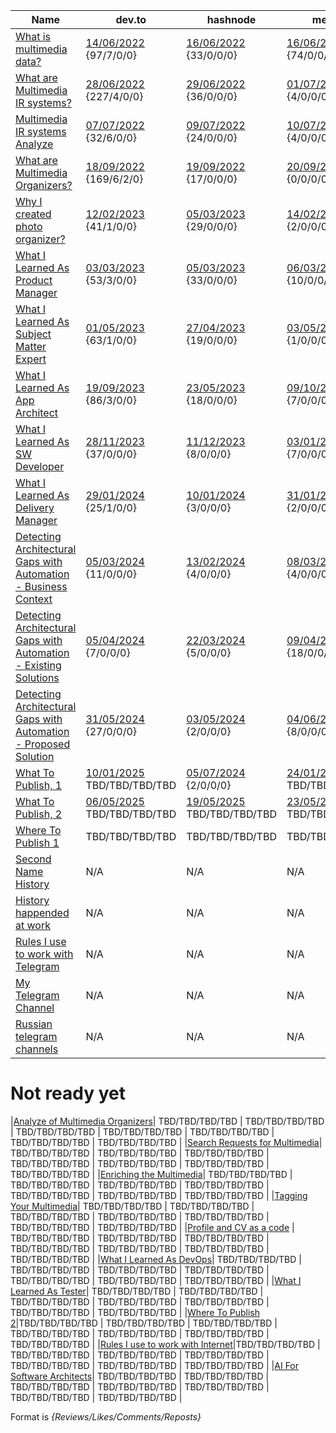 |Name       | dev.to | hashnode   | medium     |reddit     | quora      | hackernoon | linkedin |
|-----------|--------|------------|------------|-----------|------------|------------|:--------:|
|[What is multimedia data?](./MultimediaData_en.md)| [14/06/2022](https://dev.to/dimanikulin/what-is-multimedia-data-111f) {97/7/0/0} |[16/06/2022](https://dimanikulin.hashnode.dev/what-is-multimedia-data) {33/0/0/0} | [16/06/2022](https://medium.com/@dimanikulin_43511/what-is-multimedia-data-16c2bfdb3829) {74/0/0/0} | [16/06/2022](https://www.reddit.com/r/fva/comments/ve7188/what_is_multimedia_data/) {320/0/0/0} | [19/06/2022](https://www.quora.com/profile/Dima-Nikulin-2/What-is-Multimedia-Data-We-live-in-the-digital-data-era-and-growing-of-the-Internet-gives-us-a-possibility-to-find-th) {34/0/0/0} | N/A | N/A |
|[What are Multimedia IR systems?](./MultimediaIRSystems_en.md)| [28/06/2022](https://dev.to/dimanikulin/what-are-multimedia-ir-systems-5c7n) {227/4/0/0} | [29/06/2022](https://dimanikulin.hashnode.dev/what-are-multimedia-ir-systems) {36/0/0/0} | [01/07/2022](https://medium.com/@dimanikulin_43511/what-are-multimedia-ir-systems-531366920642) {4/0/0/0} | [30/06/2022](https://www.reddit.com/r/fva/comments/vpl9z4/what_are_multimedia_ir_systems/) {57/0/0/0} | [03/07/2022](https://www.quora.com/profile/Dima-Nikulin-2/What-are-Multimedia-IR-Systems-Lets-briefly-overview-the-Multimedia-IR-systems-According-to-the-Wikipedia-https) {7/0/0/0} | N/A | N/A |
|[Multimedia IR systems Analyze](./MultimediaIRSystemsAnalyze_en.md)|[07/07/2022](https://dev.to/dimanikulin/multimedia-ir-systems-analyze-4e17) {32/6/0/0} | [09/07/2022](https://dimanikulin.hashnode.dev/multimedia-ir-systems-analyze) {24/0/0/0} | [10/07/2022](https://medium.com/@dimanikulin_43511/multimedia-ir-systems-analyze-67d40a5537c5) {4/0/0/0} | [12/07/2022](https://www.reddit.com/r/fva/comments/vxen0s/multimedia_ir_systems_analyze/) {41/0/0/0} | [13/07/2022](https://www.quora.com/profile/Dima-Nikulin-2/Multimedia-IR-Systems-analyze-Let-us-compare-several-multimedia-IR-systems-by-covering-requirements-and-needs-we-identi) {11/0/0/0} | N/A | N/A |
|[What are Multimedia Organizers?](./MultimediaOrganizers_en.md)| [18/09/2022](https://dev.to/dimanikulin/what-are-the-photo-organizers-1na9) {169/6/2/0} | [19/09/2022](https://dimanikulin.hashnode.dev/what-are-the-photo-organizers) {17/0/0/0} | [20/09/2022](https://medium.com/@dimanikulin_43511/multimedia-organizers-functions-e8def4e7d550) {0/0/0/0} | [20/08/2022](https://www.reddit.com/r/fva/comments/xkum82/what_are_the_multimedia_organizers/) {283/0/0/0} | [22/09/2022](https://www.quora.com/profile/Dima-Nikulin-2/What-are-the-Multimedia-Organizers-Multimedia-Organizers-functions-They-currently-perform-the-search-in-photo-set) {83/0/0/0} | N/A | N/A |
|[Why I created photo organizer?](./WhyCreatedPhotoOrganizer_en.md) | [12/02/2023](https://dev.to/dimanikulin/why-i-decided-to-create-my-photo-organizer-1g7n) {41/1/0/0} | [05/03/2023](https://dimanikulin.hashnode.dev/why-i-decided-to-create-my-photo-organizer) {29/0/0/0} | [14/02/2023](https://medium.com/@dimanikulin_43511/why-i-decided-to-create-my-photo-organizer-84ab40565927) {2/0/0/0} | [12/02/2023](https://www.reddit.com/r/fva/comments/112s9q1/why_i_decided_to_create_my_photo_organizer/) {178/0/0/0} | [17/02/2023](https://www.quora.com/profile/Dima-Nikulin-2/Why-I-decided-to-create-my-photo-organizer-As-a-child-I-used-to-flip-through-family-photo-album-to-see-my-relatives-w) {84/0/0/0} | N/A | [20/02/2023](https://www.linkedin.com/posts/dimanikulin_productengineering-photos-activity-7034072973523193856-MvF4?utm_source=share&utm_medium=member_desktop) {1533/5/0/0} |
|[What I Learned As Product Manager](./WhatILearnedAsProductManager_en.md) | [03/03/2023](https://dev.to/dimanikulin/what-i-learned-as-a-product-manager-while-creating-my-product-3fom) {53/3/0/0} | [05/03/2023](https://dimanikulin.hashnode.dev/what-i-learned-as-a-product-manager-while-creating-my-product) {33/0/0/0} | [06/03/2023](https://medium.com/@dimanikulin_43511/what-i-learned-as-a-product-manager-while-creating-my-product-d2cc97b23421) {10/0/0/0} | [10/03/2023](https://www.reddit.com/r/fva/comments/11nnrds/what_i_learned_as_a_product_manager_while/) {233/0/0/0} | [14/03/2023](https://www.quora.com/profile/Dima-Nikulin-2/What-I-learned-as-a-Product-Manager-while-creating-my-product-Design-Thinking-The-first-product-I-was-thinking-about-w-2) {80/0/0/0} | [01/05/2023](https://hackernoon.com/why-i-decided-to-create-a-photo-organizer-and-what-i-learned-as-a-result) {164/6/0/0} | [20/03/2023](https://www.linkedin.com/posts/dimanikulin_activity-7043490960445480960-KIPT?utm_source=share&utm_medium=member_desktop) {1360/1/0/0} |
|[What I Learned As Subject Matter Expert](./WhatILearnedAsSubjectMatterExpert_en.md) | [01/05/2023](https://dev.to/dimanikulin/what-i-learned-as-a-subject-matter-expert-while-creating-my-product-a42) {63/1/0/0} | [27/04/2023](https://dimanikulin.hashnode.dev/what-i-learned-as-a-subject-matter-expert-while-creating-my-product) {19/0/0/0} | [03/05/2023](https://medium.com/@dimanikulin_43511/what-i-learned-as-a-subject-matter-expert-while-creating-my-product-bae1e32db1b4) {1/0/0/0} | [15/05/2023](https://www.reddit.com/r/fva/comments/13i0mr6/what_i_learned_as_a_subject_matter_expert_while/) {207/0/0/0} | [17/05/2023](https://www.quora.com/profile/Dima-Nikulin-2/What-I-learned-as-a-Subject-Matter-Expert-while-creating-my-product) {6/0/0/0} | [08/12/2023](https://hackernoon.com/what-i-learned-as-a-subject-matter-expert-while-creating-my-product) {92/4/0/0} | [5/09/2023](https://www.linkedin.com/posts/dimanikulin_multimedia-metadata-organizers-activity-7108344168963334144-VIMY?utm_source=share&utm_medium=member_desktop) {1959/0/0/0} |
|[What I Learned As App Architect](./WhatILearnedAsAppArchitect_en.md) | [19/09/2023](https://dev.to/dimanikulin/what-i-learned-as-an-application-architect-while-creating-my-product-2j7p) {86/3/0/0} | [23/05/2023](https://dimanikulin.hashnode.dev/what-i-learned-as-an-application-architect-while-creating-my-product) {18/0/0/0} | [09/10/2023](https://medium.com/@dimanikulin_43511/what-i-learned-as-an-application-architect-while-creating-my-product-19852d4fdc16) {7/0/0/0} | [30/09/2023](https://www.reddit.com/r/fva/comments/16w0zr6/what_i_learned_as_an_application_architect_while/) {187/0/0/0} | [30/10/2023](https://www.quora.com/profile/Dima-Nikulin-2/What-I-learned-as-an-Application-Architect-while-creating-my-product) {4/0/0/0} | [27/12/2023](https://hackernoon.com/everything-i-learned-as-an-application-architect-while-creating-my-product) {64/5/0/0} | [18/10/2023](https://www.linkedin.com/posts/dimanikulin_activity-7120300166040989696-RtLh/?utm_source=share&utm_medium=member_desktop) {1992/13/0/0} |
|[What I Learned As SW Developer](./WhatILearnedAsSoftwareDeveloper_en.md)| [28/11/2023](https://dev.to/dimanikulin/what-i-learned-as-a-software-developer-while-creating-my-product-5a99) {37/0/0/0} | [11/12/2023](https://dimanikulin.hashnode.dev/what-i-learned-as-a-software-developer-while-creating-my-product) {8/0/0/0} | [03/01/2023](https://medium.com/@dimanikulin_43511/what-i-learned-as-a-software-developer-while-creating-my-product-fc7e3ac2534b) {7/0/0/0} | [04/01/2023](https://www.reddit.com/r/fva/comments/18y7jhe/what_i_learned_as_a_software_developer_while/) {280/0/0/0} | [08/01/2023](https://www.quora.com/profile/Dima-Nikulin-2/What-I-learned-as-a-Software-Developer-while-creating-my-product-Overview-This-article-delves-into-the-importance-of-c) {29/0/0/0} | [01/01/2024](https://hackernoon.com/everything-i-learned-as-a-software-developer-while-creating-my-product) {214/4/0/0} | [02/01/2024](https://www.linkedin.com/posts/dimanikulin_softwaredevelopment-codequality-documentation-activity-7147854830793924608-rx6Q?utm_source=share&utm_medium=member_desktop) {2664/6/2/0} |
|[What I Learned As Delivery Manager](./WhatILearnedAsDeliveryManager_en.md)| [29/01/2024](https://dev.to/dimanikulin/what-i-learned-as-a-delivery-manager-while-creating-my-product-55o1) {25/1/0/0} | [10/01/2024](https://dimanikulin.hashnode.dev/what-i-learned-as-a-delivery-manager-while-creating-my-product) {3/0/0/0} | [31/01/2024](https://medium.com/@dimanikulin_43511/what-i-learned-as-a-delivery-manager-while-creating-my-product-b466f0eb59a9) {2/0/0/0} | [05/02/2024](https://www.reddit.com/user/dimanikulin/comments/1ajaq6r/what_i_learned_as_a_delivery_manager_while/) {122/0/0/0} | [07/02/2024](https://www.quora.com/profile/Dima-Nikulin-2/What-I-learned-as-a-Delivery-Manager-while-creating-my-product) {5/0/0/0} | [17/01/2024](https://hackernoon.com/everything-i-learned-as-a-delivery-manager-while-creating-my-product) {428/4/0/0} | [23/01/2024](https://www.linkedin.com/posts/dimanikulin_readme-projectmanagement-projectcontrol-activity-7155467818996506624-1bmH?utm_source=share&utm_medium=member_desktop) {1850/3/0/0} |
|[Detecting Architectural Gaps with Automation - Business Context](./DAGBusinessContext_en.md)| [05/03/2024](https://dev.to/dimanikulin/detecting-architectural-gaps-with-automation-business-context-50ed) {11/0/0/0} | [13/02/2024](https://dimanikulin.hashnode.dev/detecting-architectural-gaps-with-automation-business-context) {4/0/0/0} | [08/03/2024](https://medium.com/@dimanikulin_43511/detecting-architectural-gaps-with-automation-business-context-256ef701336d) {4/0/0/0} | [15/03/2024](https://www.reddit.com/r/fva/comments/1bf6uo2/detecting_architectural_gaps_with_automation/) {374/0/0/1} | [19/03/2024](https://www.quora.com/profile/Dima-Nikulin-2/Detecting-Architectural-Gaps-with-Automation-Business-Context-Overview) {5/0/0/0} | [21/02/2024](https://hackernoon.com/detecting-architectural-gaps-with-automation-business-context) {101/5/0/0} | [27/02/2024](https://www.linkedin.com/posts/dimanikulin_softwarearchitecture-architecturevisualization-activity-7168137721008308224-9LoR?utm_source=share&utm_medium=member_desktop) {1495/5/0/0} |
|[Detecting Architectural Gaps with Automation - Existing Solutions](./DAGExistingSolutions_en.md)| [05/04/2024](https://dev.to/dimanikulin/detecting-architectural-gaps-with-automation-existing-solutions-35jk) {7/0/0/0} | [22/03/2024](https://dimanikulin.hashnode.dev/detecting-architectural-gaps-with-automation-existing-solutions) {5/0/0/0} | [09/04/2024](https://medium.com/@dimanikulin_43511/detecting-architectural-gaps-with-automation-existing-solutions-126dc655e11f) {18/0/0/0} | [16/04/2024](https://www.reddit.com/r/fva/comments/1c59jei/detecting_architectural_gaps_with_automation/) {603/0/0/1} | [23/04/2024](https://www.quora.com/profile/Dima-Nikulin-2/Detecting-Architectural-Gaps-with-Automation-Existing-Solutions-Introduction-In-the-rapidly-evolving-landscape-of-so) {3/0/0/0} | [29/03/2024](Comment from sheharyarkhan-this submission reads like a big ad) {N/A} | [12/04/2024](https://www.linkedin.com/posts/dimanikulin_activity-7184438022925414400-57ZO?utm_source=share&utm_medium=member_desktop) {1159/6/0/0} |
|[Detecting Architectural Gaps with Automation - Proposed Solution](./DAGProposedSolution_en.md) | [31/05/2024](https://dev.to/dimanikulin/detecting-architectural-gaps-with-automation-proposed-solution-35dg) {27/0/0/0} | [03/05/2024](https://dimanikulin.hashnode.dev/detecting-architectural-gaps-with-automation-proposed-solution) {2/0/0/0} | [04/06/2024](https://medium.com/@dimanikulin_43511/detecting-architectural-gaps-with-automation-proposed-solution-f80adbc829ce) {8/0/0/0} | [11/06/2024](https://www.reddit.com/r/fva/comments/1ddbfm1/detecting_architectural_gaps_with_automation/) {221/0/0/1} | [18/06/2024](https://www.quora.com/profile/Dima-Nikulin-2/Detecting-Architectural-Gaps-with-Automation-Proposed-Solution-Introduction-In-the-ever-evolving-realm-of-software-d) {3/0/0/0} | [23/05/2024](https://hackernoon.com/detecting-architectural-gaps-with-automation-proposed-solution) {2053/4/0/0} | [14/06/2024](https://www.linkedin.com/posts/dimanikulin_softwarearchitecture-integrationstrategies-activity-7207288570758279169-ZzBa?utm_source=share&utm_medium=member_desktop) {1087/3/0/0} |
|[What To Publish, 1](./PublishWhat1_en.md)|[10/01/2025](https://dev.to/dimanikulin/what-content-to-create-and-how-to-publish-it-part-1-2hcj) TBD/TBD/TBD/TBD | [05/07/2024](https://dimanikulin.hashnode.dev/what-content-to-create-and-how-to-publish-it-part-1) {2/0/0/0} | [24/01/2025](https://medium.com/@dimanikulin_43511/what-content-to-create-and-how-to-publish-it-part-1-f672bc187390) TBD/TBD/TBD/TBD | [07/02/2025](https://www.reddit.com/r/fva/comments/1ijr2ms/what_content_to_create_and_how_to_publish_it_part/) TBD/TBD/TBD/TBD | [14/02/2025](https://www.quora.com/profile/Dima-Nikulin-2/What-Content-to-Create-and-How-to-Publish-It-Part-1-Overview-Mastering-the-Art-of-Publication-A-comprehensive-guide) TBD/TBD/TBD/TBD | [27/07/2024](https://hackernoon.com/what-content-to-create-and-how-to-publish-it-part-1) {263/4/0/0} | [11/04/2025](https://www.linkedin.com/posts/dimanikulin_mastering-the-art-of-publication-a-comprehensive-activity-7316403114092171264-KUHR?utm_source=share&utm_medium=member_desktop&rcm=ACoAAAlsWb8BPAbKMyDiy56H2KfpjQJ1GthAUxM) {TBD/TBD/TBD/TBD} |
|[What To Publish, 2](./PublishWhat2_en.md)|[06/05/2025](https://dev.to/dimanikulin/what-content-to-create-and-how-to-publish-it-part-2-49eb) TBD/TBD/TBD/TBD | [19/05/2025](https://dimanikulin.hashnode.dev/what-content-to-create-and-how-to-publish-it-part-2) TBD/TBD/TBD/TBD | [23/05/2025](https://medium.com/@dimanikulin_43511/what-content-to-create-and-how-to-publish-it-part-2-7b75fecfdffa) TBD/TBD/TBD/TBD | [18/04/2025](https://www.reddit.com/r/fva/comments/1k1z20x/crafting_engaging_and_polished_publications_a/) {TBD/TBD/TBD/TBD} | [30/05/2025](https://www.quora.com/profile/Dima-Nikulin-2/What-Content-to-Create-and-How-to-Publish-It-Part-2-Overview-In-todays-digital-landscape-creating-compelling-and-pol) TBD/TBD/TBD/TBD | [06/06/2025](https://hackernoon.com/what-content-to-create-and-how-to-publish-it-part-2) {TBD/TBD/TBD/TBD} | [01/07/2025](https://www.linkedin.com/posts/dimanikulin_in-todays-digital-landscape-creating-compelling-activity-7345704881934012417-SUqj?utm_source=share&utm_medium=member_desktop&rcm=ACoAAAlsWb8BPAbKMyDiy56H2KfpjQJ1GthAUxM) {TBD/TBD/TBD/TBD} |
|[Where To Publish 1](./PublishWhere1_en.md)|TBD/TBD/TBD/TBD | TBD/TBD/TBD/TBD | TBD/TBD/TBD/TBD | TBD/TBD/TBD/TBD | TBD/TBD/TBD/TBD | TBD/TBD/TBD/TBD | TBD/TBD/TBD/TBD |
|[Second Name History](./HistorySecondName_ru.md)| N/A | N/A | N/A | N/A | N/A | N/A | [14/02/2022](https://www.linkedin.com/posts/dimanikulin_%D0%B1%D1%8B%D0%BB-%D1%82%D1%83%D1%82-%D0%BF%D0%BE%D1%81%D1%82-%D0%BE-%D1%84%D0%B0%D0%BC%D0%B8%D0%BB%D0%B8%D1%8F%D1%85-%D0%BD%D0%B5%D0%B4%D0%B0%D0%B2%D0%BD%D0%BE-https-activity-6899776405601611776-PJn7?utm_source=share&utm_medium=member_desktop) {6500/16/4/0} |
|[History happended at work](./HistoryAtWork_uk.md)| N/A | N/A | N/A | N/A | N/A | N/A | N/A |
|[Rules I use to work with Telegram](./MyRulesWorkingWithTg_uk.md)| N/A | N/A | N/A | N/A | N/A | N/A | N/A |
|[My Telegram Channel](./MyTelegramChannel_uk.md)| N/A | N/A | N/A | N/A | N/A | N/A | N/A |
|[Russian telegram channels](./MyRuTelegramChannels_ru.md)| N/A | N/A | N/A | N/A | N/A | N/A | N/A |

# Not ready yet

|[Analyze of Multimedia Organizers](./MultimediaOrganizersAnalyze_en.md)| TBD/TBD/TBD/TBD | TBD/TBD/TBD/TBD | TBD/TBD/TBD/TBD | TBD/TBD/TBD/TBD | TBD/TBD/TBD/TBD | TBD/TBD/TBD/TBD | TBD/TBD/TBD/TBD |
|[Search Requests for Multimedia](./MultimediaSearchRequests_en.md)| TBD/TBD/TBD/TBD | TBD/TBD/TBD/TBD | TBD/TBD/TBD/TBD | TBD/TBD/TBD/TBD | TBD/TBD/TBD/TBD | TBD/TBD/TBD/TBD | TBD/TBD/TBD/TBD |
|[Enriching the Multimedia](./MultimediaEnriching_en.md)| TBD/TBD/TBD/TBD | TBD/TBD/TBD/TBD | TBD/TBD/TBD/TBD | TBD/TBD/TBD/TBD | TBD/TBD/TBD/TBD | TBD/TBD/TBD/TBD | TBD/TBD/TBD/TBD |
|[Tagging Your Multimedia](./MultimediaTagging_en.md)| TBD/TBD/TBD/TBD | TBD/TBD/TBD/TBD | TBD/TBD/TBD/TBD | TBD/TBD/TBD/TBD | TBD/TBD/TBD/TBD | TBD/TBD/TBD/TBD | TBD/TBD/TBD/TBD |
|[Profile and CV as a code](./ProfileAsCode_en.md) | TBD/TBD/TBD/TBD | TBD/TBD/TBD/TBD | TBD/TBD/TBD/TBD | TBD/TBD/TBD/TBD | TBD/TBD/TBD/TBD | TBD/TBD/TBD/TBD | TBD/TBD/TBD/TBD |
|[What I Learned As DevOps](./WhatILearnedAsDevOps_en.md)| TBD/TBD/TBD/TBD | TBD/TBD/TBD/TBD | TBD/TBD/TBD/TBD | TBD/TBD/TBD/TBD | TBD/TBD/TBD/TBD | TBD/TBD/TBD/TBD | TBD/TBD/TBD/TBD |
|[What I Learned As Tester](./WhatILearnedAsTester_en.md)| TBD/TBD/TBD/TBD | TBD/TBD/TBD/TBD | TBD/TBD/TBD/TBD | TBD/TBD/TBD/TBD | TBD/TBD/TBD/TBD | TBD/TBD/TBD/TBD | TBD/TBD/TBD/TBD |
|[Where To Publish 2](./PublishWhere2_en.md)|TBD/TBD/TBD/TBD | TBD/TBD/TBD/TBD | TBD/TBD/TBD/TBD | TBD/TBD/TBD/TBD | TBD/TBD/TBD/TBD | TBD/TBD/TBD/TBD | TBD/TBD/TBD/TBD |
|[Rules I use to work with Internet](./MyRulesWorkingWithInternet_uk.md)|TBD/TBD/TBD/TBD | TBD/TBD/TBD/TBD | TBD/TBD/TBD/TBD | TBD/TBD/TBD/TBD | TBD/TBD/TBD/TBD | TBD/TBD/TBD/TBD | TBD/TBD/TBD/TBD |
|[AI For Software Architects](./AIForSWArchitects_en.md)| TBD/TBD/TBD/TBD | TBD/TBD/TBD/TBD | TBD/TBD/TBD/TBD | TBD/TBD/TBD/TBD | TBD/TBD/TBD/TBD | TBD/TBD/TBD/TBD | TBD/TBD/TBD/TBD |

Format is *{Reviews/Likes/Comments/Reposts}*

